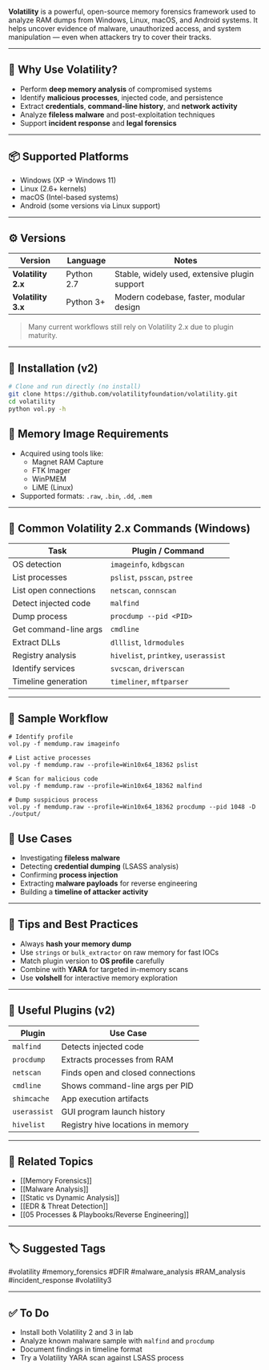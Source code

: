 **Volatility** is a powerful, open-source memory forensics framework used to analyze RAM dumps from Windows, Linux, macOS, and Android systems. It helps uncover evidence of malware, unauthorized access, and system manipulation — even when attackers try to cover their tracks.

---

## 🎯 Why Use Volatility?

- Perform **deep memory analysis** of compromised systems
- Identify **malicious processes**, injected code, and persistence
- Extract **credentials**, **command-line history**, and **network activity**
- Analyze **fileless malware** and post-exploitation techniques
- Support **incident response** and **legal forensics**

---

## 📦 Supported Platforms

- Windows (XP → Windows 11)
- Linux (2.6+ kernels)
- macOS (Intel-based systems)
- Android (some versions via Linux support)

---

## ⚙️ Versions

| Version      | Language | Notes                                  |
|--------------|----------|----------------------------------------|
| **Volatility 2.x** | Python 2.7 | Stable, widely used, extensive plugin support |
| **Volatility 3.x** | Python 3+  | Modern codebase, faster, modular design       |

> Many current workflows still rely on Volatility 2.x due to plugin maturity.

---

## 🔧 Installation (v2)

```bash
# Clone and run directly (no install)
git clone https://github.com/volatilityfoundation/volatility.git
cd volatility
python vol.py -h
```

## 📑 Memory Image Requirements

- Acquired using tools like:
    - Magnet RAM Capture
    - FTK Imager
    - WinPMEM
    - LiME (Linux)
- Supported formats: `.raw`, `.bin`, `.dd`, `.mem`

---

## 🧰 Common Volatility 2.x Commands (Windows)

|Task|Plugin / Command|
|---|---|
|OS detection|`imageinfo`, `kdbgscan`|
|List processes|`pslist`, `psscan`, `pstree`|
|List open connections|`netscan`, `connscan`|
|Detect injected code|`malfind`|
|Dump process|`procdump --pid <PID>`|
|Get command-line args|`cmdline`|
|Extract DLLs|`dlllist`, `ldrmodules`|
|Registry analysis|`hivelist`, `printkey`, `userassist`|
|Identify services|`svcscan`, `driverscan`|
|Timeline generation|`timeliner`, `mftparser`|

---

## 🧪 Sample Workflow

```
# Identify profile
vol.py -f memdump.raw imageinfo

# List active processes
vol.py -f memdump.raw --profile=Win10x64_18362 pslist

# Scan for malicious code
vol.py -f memdump.raw --profile=Win10x64_18362 malfind

# Dump suspicious process
vol.py -f memdump.raw --profile=Win10x64_18362 procdump --pid 1048 -D ./output/
```

## 📘 Use Cases

- Investigating **fileless malware**
- Detecting **credential dumping** (LSASS analysis)
- Confirming **process injection**
- Extracting **malware payloads** for reverse engineering
- Building a **timeline of attacker activity**

---

## 🧠 Tips and Best Practices

- Always **hash your memory dump**
- Use `strings` or `bulk_extractor` on raw memory for fast IOCs
- Match plugin version to **OS profile** carefully
- Combine with **YARA** for targeted in-memory scans
- Use **volshell** for interactive memory exploration

---

## 🧰 Useful Plugins (v2)

|Plugin|Use Case|
|---|---|
|`malfind`|Detects injected code|
|`procdump`|Extracts processes from RAM|
|`netscan`|Finds open and closed connections|
|`cmdline`|Shows command-line args per PID|
|`shimcache`|App execution artifacts|
|`userassist`|GUI program launch history|
|`hivelist`|Registry hive locations in memory|

---

## 🔗 Related Topics

- [[Memory Forensics]]
- [[Malware Analysis]]
- [[Static vs Dynamic Analysis]]
- [[EDR & Threat Detection]]
- [[05 Processes & Playbooks/Reverse Engineering]]

---

## 🏷 Suggested Tags

#volatility #memory_forensics #DFIR #malware_analysis #RAM_analysis #incident_response #volatility3

---

## ✅ To Do

-  Install both Volatility 2 and 3 in lab
-  Analyze known malware sample with `malfind` and `procdump`
-  Document findings in timeline format
-  Try a Volatility YARA scan against LSASS process